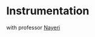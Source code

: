 # Instrumentation
with professor <a href="https://ece.ut.ac.ir/~students/m.nayeri">
    Nayeri
</a>
